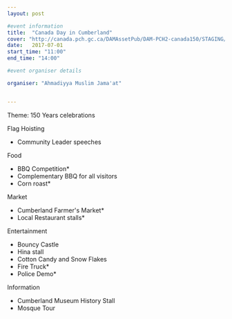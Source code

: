 ```yaml
---
layout: post

#event information
title:  "Canada Day in Cumberland"
cover: "http://canada.pch.gc.ca/DAMAssetPub/DAM-PCH2-canada150/STAGING/images-images/c150-logo-red-nouvnew_1469624863855_eng.jpg"
date:   2017-07-01
start_time: "11:00"
end_time: "14:00"

#event organiser details

organiser: "Ahmadiyya Muslim Jama'at"


---
```

Theme: 150 Years celebrations

Flag Hoisting
- Community Leader speeches

Food
- BBQ Competition*
- Complementary BBQ for all visitors
- Corn roast*

Market
- Cumberland Farmer's Market*
- Local Restaurant stalls*

Entertainment
- Bouncy Castle
- Hina stall
- Cotton Candy and Snow Flakes
- Fire Truck*
- Police Demo*

Information
- Cumberland Museum History Stall
- Mosque Tour
